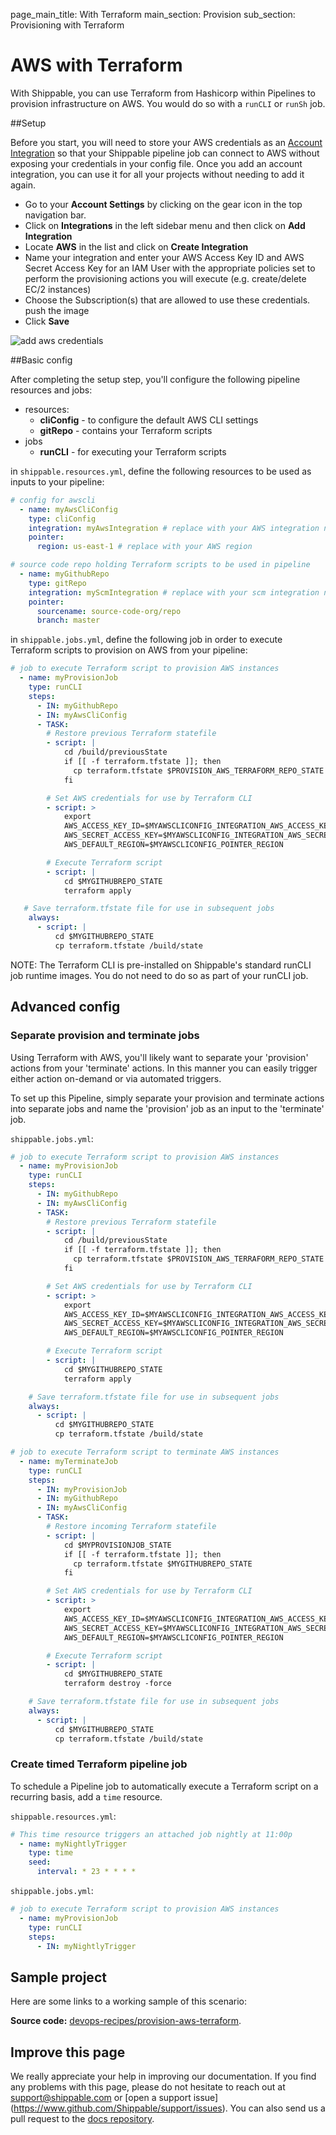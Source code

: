 page_main_title: With Terraform
main_section: Provision
sub_section: Provisioning with Terraform

# AWS with Terraform
With Shippable, you can use Terraform from Hashicorp within Pipelines to
provision infrastructure on AWS. You would do so with a `runCLI` or `runSh` job.

##Setup

Before you start, you will need to store your AWS credentials as an [Account
Integration](../platform/integration/overview.md) so that your Shippable pipeline job can connect to AWS
without exposing your credentials in your config file. Once you add an account
integration, you can use it for all your projects without needing to add it again.

-  Go to your **Account Settings** by clicking on the gear icon in the top
navigation bar.
-  Click on **Integrations** in the left sidebar menu and then click on **Add
Integration**
-  Locate **AWS** in the list and click on **Create Integration**
-  Name your integration and enter your AWS Access Key ID and AWS Secret Access
Key for an IAM User with the appropriate policies set to perform the provisioning
actions you will execute (e.g. create/delete EC/2 instances)
-  Choose the Subscription(s) that are allowed to use these credentials.
push the image
-  Click **Save**

<img src="../../images/provision/amazon-web-services-integration.png" alt="add
aws credentials">

##Basic config

After completing the setup step, you'll configure the following pipeline
resources and jobs:

-  resources:
    *  **cliConfig** - to configure the default AWS CLI settings
    *  **gitRepo** - contains your Terraform scripts
-  jobs
    *  **runCLI** - for executing your Terraform scripts

in `shippable.resources.yml`, define the following resources to be used as
inputs to your pipeline:

```yaml
# config for awscli
  - name: myAwsCliConfig
    type: cliConfig
    integration: myAwsIntegration # replace with your AWS integration name
    pointer:
      region: us-east-1 # replace with your AWS region

# source code repo holding Terraform scripts to be used in pipeline
  - name: myGithubRepo
    type: gitRepo
    integration: myScmIntegration # replace with your scm integration name
    pointer:
      sourcename: source-code-org/repo
      branch: master
```

in `shippable.jobs.yml`, define the following job in order to execute Terraform
scripts to provision on AWS from your pipeline:

```yaml
# job to execute Terraform script to provision AWS instances
  - name: myProvisionJob
    type: runCLI
    steps:
      - IN: myGithubRepo
      - IN: myAwsCliConfig
      - TASK:
        # Restore previous Terraform statefile
        - script: |
            cd /build/previousState
            if [[ -f terraform.tfstate ]]; then
              cp terraform.tfstate $PROVISION_AWS_TERRAFORM_REPO_STATE
            fi

        # Set AWS credentials for use by Terraform CLI
        - script: >
            export
            AWS_ACCESS_KEY_ID=$MYAWSCLICONFIG_INTEGRATION_AWS_ACCESS_KEY_ID
            AWS_SECRET_ACCESS_KEY=$MYAWSCLICONFIG_INTEGRATION_AWS_SECRET_ACCESS_KEY
            AWS_DEFAULT_REGION=$MYAWSCLICONFIG_POINTER_REGION

        # Execute Terraform script
        - script: |
            cd $MYGITHUBREPO_STATE  
            terraform apply

   # Save terraform.tfstate file for use in subsequent jobs
    always:
      - script: |
          cd $MYGITHUBREPO_STATE
          cp terraform.tfstate /build/state
```

NOTE: The Terraform CLI is pre-installed on Shippable's standard runCLI job
runtime images. You do not need to do so as part of your runCLI job.


## Advanced config
### Separate provision and terminate jobs
Using Terraform with AWS, you'll likely want to separate your 'provision' actions
from your 'terminate' actions. In this manner you can easily trigger either
action on-demand or via automated triggers.

To set up this Pipeline, simply separate your provision and terminate actions
into separate jobs and name the 'provision' job as an input to the
'terminate' job.

`shippable.jobs.yml`:
```yaml
# job to execute Terraform script to provision AWS instances
  - name: myProvisionJob
    type: runCLI
    steps:
      - IN: myGithubRepo
      - IN: myAwsCliConfig
      - TASK:
        # Restore previous Terraform statefile
        - script: |
            cd /build/previousState
            if [[ -f terraform.tfstate ]]; then
              cp terraform.tfstate $PROVISION_AWS_TERRAFORM_REPO_STATE
            fi

        # Set AWS credentials for use by Terraform CLI
        - script: >
            export
            AWS_ACCESS_KEY_ID=$MYAWSCLICONFIG_INTEGRATION_AWS_ACCESS_KEY_ID
            AWS_SECRET_ACCESS_KEY=$MYAWSCLICONFIG_INTEGRATION_AWS_SECRET_ACCESS_KEY
            AWS_DEFAULT_REGION=$MYAWSCLICONFIG_POINTER_REGION

        # Execute Terraform script
        - script: |
            cd $MYGITHUBREPO_STATE  
            terraform apply

    # Save terraform.tfstate file for use in subsequent jobs
    always:
      - script: |
          cd $MYGITHUBREPO_STATE
          cp terraform.tfstate /build/state

# job to execute Terraform script to terminate AWS instances
  - name: myTerminateJob
    type: runCLI
    steps:
      - IN: myProvisionJob     
      - IN: myGithubRepo
      - IN: myAwsCliConfig
      - TASK:
        # Restore incoming Terraform statefile
        - script: |
            cd $MYPROVISIONJOB_STATE
            if [[ -f terraform.tfstate ]]; then
              cp terraform.tfstate $MYGITHUBREPO_STATE
            fi

        # Set AWS credentials for use by Terraform CLI
        - script: >
            export
            AWS_ACCESS_KEY_ID=$MYAWSCLICONFIG_INTEGRATION_AWS_ACCESS_KEY_ID
            AWS_SECRET_ACCESS_KEY=$MYAWSCLICONFIG_INTEGRATION_AWS_SECRET_ACCESS_KEY
            AWS_DEFAULT_REGION=$MYAWSCLICONFIG_POINTER_REGION

        # Execute Terraform script
        - script: |
            cd $MYGITHUBREPO_STATE  
            terraform destroy -force

    # Save terraform.tfstate file for use in subsequent jobs
    always:
      - script: |
          cd $MYGITHUBREPO_STATE
          cp terraform.tfstate /build/state

```

### Create timed Terraform pipeline job
To schedule a Pipeline job to automatically execute a Terraform script on a
recurring basis, add a `time` resource.

`shippable.resources.yml`:
```yaml
# This time resource triggers an attached job nightly at 11:00p
  - name: myNightlyTrigger
    type: time
    seed:
      interval: * 23 * * * *
```

`shippable.jobs.yml`:
```yaml
# job to execute Terraform script to provision AWS instances
  - name: myProvisionJob
    type: runCLI
    steps:
      - IN: myNightlyTrigger
```


## Sample project

Here are some links to a working sample of this scenario:

**Source code:**  [devops-recipes/provision-aws-terraform](https://github.com/devops-recipes/provision-aws-terraform).


## Improve this page

We really appreciate your help in improving our documentation. If you find any
problems with this page, please do not hesitate to reach out at
[support@shippable.com](mailto:support@shippable.com) or [open a support issue]
(https://www.github.com/Shippable/support/issues). You can also send us a pull
request to the [docs repository](https://www.github.com/Shippable/docs).

